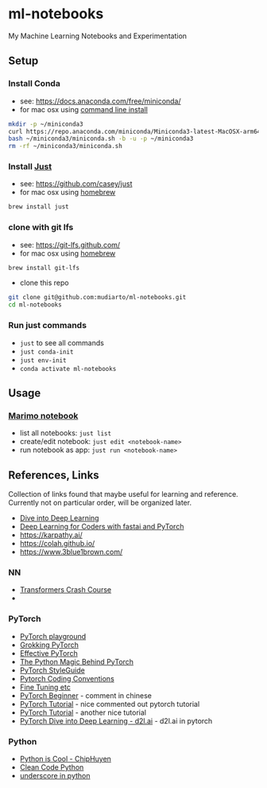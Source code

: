 # ml-notebooks
My Machine Learning Notebooks and Experimentation


## Setup

### Install Conda
* see: https://docs.anaconda.com/free/miniconda/
* for mac osx using [command line install](https://docs.anaconda.com/free/miniconda/#quick-command-line-install)
```bash
mkdir -p ~/miniconda3
curl https://repo.anaconda.com/miniconda/Miniconda3-latest-MacOSX-arm64.sh -o ~/miniconda3/miniconda.sh
bash ~/miniconda3/miniconda.sh -b -u -p ~/miniconda3
rm -rf ~/miniconda3/miniconda.sh
```

###  Install [Just](https://github.com/casey/just)
* see: https://github.com/casey/just
* for mac osx using [homebrew](https://brew.sh/)
```bash
brew install just
```

### clone with git lfs
* see: https://git-lfs.github.com/
* for mac osx using [homebrew](https://brew.sh/)
```bash
brew install git-lfs
```
* clone this repo
```bash
git clone git@github.com:mudiarto/ml-notebooks.git
cd ml-notebooks
```

### Run just commands
* `just` to see all commands
* `just conda-init`
* `just env-init`
* `conda activate ml-notebooks`

## Usage

### [Marimo notebook](https://marimo.app/)

* list all notebooks: `just list`
* create/edit notebook: `just edit <notebook-name>`
* run notebook as app: `just run <notebook-name>`


## References, Links

Collection of links found that maybe useful for learning and reference.
Currently not on particular order, will be organized later.

* [Dive into Deep Learning](https://d2l.ai/)
* [Deep Learning for Coders with fastai and PyTorch](https://course.fast.ai/)
* https://karpathy.ai/
* https://colah.github.io/
* https://www.3blue1brown.com/

### NN
* [Transformers Crash Course](https://github.com/syarahmadi/transformers-crash-course)
*

### PyTorch
* [PyTorch playground](https://adityassrana.github.io/blog/tutorials/2020/04/22/PyTorch-Playground.html)
* [Grokking PyTorch](https://github.com/Kaixhin/grokking-pytorch)
* [Effective PyTorch](https://github.com/vahidk/EffectivePyTorch)
* [The Python Magic Behind PyTorch](https://amitness.com/2020/03/python-magic-behind-pytorch)
* [PyTorch StyleGuide](https://github.com/IgorSusmelj/pytorch-styleguide/blob/master/README.md)
* [Pytorch Coding Conventions](https://discuss.pytorch.org/t/pytorch-coding-conventions/42548)
* [Fine Tuning etc](https://spandan-madan.github.io/A-Collection-of-important-tasks-in-pytorch/)
* [PyTorch Beginner](https://github.com/L1aoXingyu/pytorch-beginner) - comment in chinese
* [PyTorch Tutorial](https://github.com/yunjey/pytorch-tutorial) - nice commented out pytorch tutorial
* [PyTorch Tutorial](https://github.com/MorvanZhou/PyTorch-Tutorial) - another nice tutorial
* [PyTorch Dive into Deep Learning - d2l.ai](https://github.com/dsgiitr/d2l-pytorch) - d2l.ai in pytorch

### Python
* [Python is Cool - ChipHuyen](https://github.com/chiphuyen/python-is-cool/blob/master/README.md)
* [Clean Code Python](https://github.com/zedr/clean-code-python)
* [underscore in python](https://dbader.org/blog/meaning-of-underscores-in-python)
